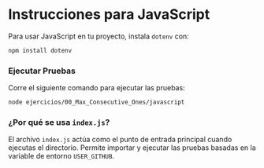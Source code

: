 # Instrucciones para JavaScript

Para usar JavaScript en tu proyecto, instala `dotenv` con:

```bash
npm install dotenv
```

### Ejecutar Pruebas

Corre el siguiente comando para ejecutar las pruebas:

```bash
node ejercicios/00_Max_Consecutive_Ones/javascript
```

### ¿Por qué se usa `index.js`?

El archivo `index.js` actúa como el punto de entrada principal cuando ejecutas el directorio. Permite importar y ejecutar las pruebas basadas en la variable de entorno `USER_GITHUB`.